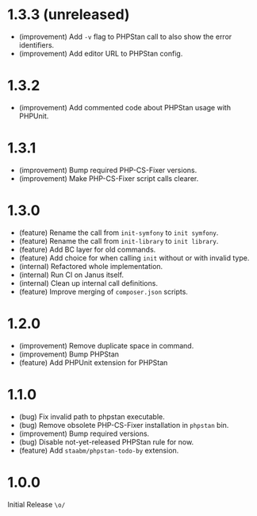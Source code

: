 1.3.3 (unreleased)
=====

* (improvement) Add `-v` flag to PHPStan call to also show the error identifiers.
* (improvement) Add editor URL to PHPStan config.


1.3.2
=====

* (improvement) Add commented code about PHPStan usage with PHPUnit.


1.3.1
=====

* (improvement) Bump required PHP-CS-Fixer versions.
* (improvement) Make PHP-CS-Fixer script calls clearer.


1.3.0
=====

* (feature) Rename the call from `init-symfony` to `init symfony`.
* (feature) Rename the call from `init-library` to `init library`.
* (feature) Add BC layer for old commands.
* (feature) Add choice for when calling `init` without or with invalid type.
* (internal) Refactored whole implementation.
* (internal) Run CI on Janus itself.
* (internal) Clean up internal call definitions.
* (feature) Improve merging of `composer.json` scripts.


1.2.0
=====

* (improvement) Remove duplicate space in command.
* (improvement) Bump PHPStan 
* (feature) Add PHPUnit extension for PHPStan


1.1.0
=====

* (bug) Fix invalid path to phpstan executable.
* (bug) Remove obsolete PHP-CS-Fixer installation in `phpstan` bin.
* (improvement) Bump required versions.
* (bug) Disable not-yet-released PHPStan rule for now.
* (feature) Add `staabm/phpstan-todo-by` extension.
 

1.0.0
=====

Initial Release `\o/`

